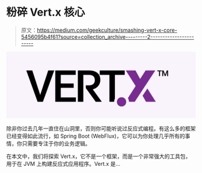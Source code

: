 # 粉碎 Vert.x 核心

> 原文：<https://medium.com/geekculture/smashing-vert-x-core-5456095b4f61?source=collection_archive---------2----------------------->

![](img/002680ddf21779f4a498b6891e3af2e5.png)

除非你过去几年一直住在山洞里，否则你可能听说过反应式编程。有这么多的框架已经变得如此流行，如 Spring Boot (WebFlux)，它可以为你处理几乎所有的事情，你只需要专注于你的业务逻辑。

在本文中，我们将探索 Vert.x，它不是一个框架，而是一个非常强大的工具包，用于在 JVM 上构建反应式应用程序。Vert.x 是…